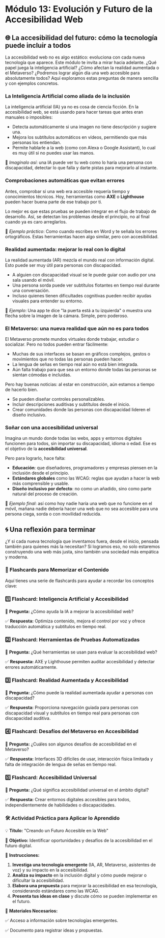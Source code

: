 # Módulo 13: Evolución y Futuro de la Accesibilidad Web

## 🌐 La accesibilidad del futuro: cómo la tecnología puede incluir a todos

La accesibilidad web no es algo estático: evoluciona con cada nueva tecnología que aparece. Este módulo te invita a mirar hacia adelante. ¿Qué papel juega la inteligencia artificial? ¿Cómo afectan la realidad aumentada o el Metaverso? ¿Podremos lograr algún día una web accesible para absolutamente todos? Aquí exploramos estas preguntas de manera sencilla y con ejemplos concretos.

### La Inteligencia Artificial como aliada de la inclusión

La inteligencia artificial (IA) ya no es cosa de ciencia ficción. En la accesibilidad web, se está usando para hacer tareas que antes eran manuales o imposibles:

- Detecta automáticamente si una imagen no tiene descripción y sugiere una.
- Mejora los subtítulos automáticos en vídeos, permitiendo que más personas los entiendan.
- Permite hablarle a la web (como con Alexa o Google Assistant), lo cual es muy útil si no puedes usar las manos.

🧠 *Imagínalo así*: una IA puede ver tu web como lo haría una persona con discapacidad, detectar lo que falla y darte pistas para mejorarlo al instante.

### Comprobaciones automáticas que evitan errores

Antes, comprobar si una web era accesible requería tiempo y conocimientos técnicos. Hoy, herramientas como **AXE** o **Lighthouse** pueden hacer buena parte de ese trabajo por ti.

Lo mejor es que estas pruebas se pueden integrar en el flujo de trabajo de desarrollo. Así, se detectan los problemas desde el principio, no al final cuando ya es caro arreglarlos.

🧠 *Ejemplo práctico*: Como cuando escribes en Word y te señala los errores ortográficos. Estas herramientas hacen algo similar, pero con accesibilidad.

### Realidad aumentada: mejorar lo real con lo digital

La realidad aumentada (AR) mezcla el mundo real con información digital. Esto puede ser muy útil para personas con discapacidad.

- A alguien con discapacidad visual se le puede guiar con audio por una sala usando el móvil.
- Una persona sorda puede ver subtítulos flotantes en tiempo real durante una conversación.
- Incluso quienes tienen dificultades cognitivas pueden recibir ayudas visuales para entender su entorno.

🧠 *Ejemplo*: Una app te dice "la puerta está a tu izquierda" o muestra una flecha sobre la imagen de la cámara. Simple, pero poderoso.

### El Metaverso: una nueva realidad que aún no es para todos

El Metaverso promete mundos virtuales donde trabajar, estudiar o socializar. Pero no todos pueden entrar fácilmente:

- Muchas de sus interfaces se basan en gráficos complejos, gestos o movimientos que no todas las personas pueden hacer.
- La lengua de señas en tiempo real aún no está bien integrada.
- Aún falta trabajo para que sea un entorno donde todas las personas se sientan cómodas e incluidas.

Pero hay buenas noticias: al estar en construcción, aún estamos a tiempo de hacerlo bien.

- Se pueden diseñar controles personalizables.
- Incluir descripciones auditivas y subtítulos desde el inicio.
- Crear comunidades donde las personas con discapacidad lideren el diseño inclusivo.

### Soñar con una accesibilidad universal

Imagina un mundo donde todas las webs, apps y entornos digitales funcionen para todos, sin importar su discapacidad, idioma o edad. Ese es el objetivo de la **accesibilidad universal**.

Pero para lograrlo, hace falta:

- **Educación**: que diseñadores, programadores y empresas piensen en la inclusión desde el principio.
- **Estándares globales** como las WCAG: reglas que ayudan a hacer la web más comprensible y usable.
- **Diseño inclusivo por defecto**: no como un añadido, sino como parte natural del proceso de creación.

🧠 *Ejemplo final*: así como hoy nadie haría una web que no funcione en el móvil, mañana nadie debería hacer una web que no sea accesible para una persona ciega, sorda o con movilidad reducida.

## 🌀 Una reflexión para terminar

¿Y si cada nueva tecnología que inventamos fuera, desde el inicio, pensada también para quienes más la necesitan? Si logramos eso, no solo estaremos construyendo una web más justa, sino también una sociedad más empática y moderna.

### **📝 Flashcards para Memorizar el Contenido**

Aquí tienes una serie de flashcards para ayudar a recordar los conceptos clave:

### **1️⃣ Flashcard: Inteligencia Artificial y Accesibilidad**

🧐 **Pregunta:** ¿Cómo ayuda la IA a mejorar la accesibilidad web?

✅ **Respuesta:** Optimiza contenido, mejora el control por voz y ofrece traducción automática y subtítulos en tiempo real.

### **2️⃣ Flashcard: Herramientas de Pruebas Automatizadas**

🧐 **Pregunta:** ¿Qué herramientas se usan para evaluar la accesibilidad web?

✅ **Respuesta:** AXE y Lighthouse permiten auditar accesibilidad y detectar errores automáticamente.

### **3️⃣ Flashcard: Realidad Aumentada y Accesibilidad**

🧐 **Pregunta:** ¿Cómo puede la realidad aumentada ayudar a personas con discapacidad?

✅ **Respuesta:** Proporciona navegación guiada para personas con discapacidad visual y subtítulos en tiempo real para personas con discapacidad auditiva.

### **4️⃣ Flashcard: Desafíos del Metaverso en Accesibilidad**

🧐 **Pregunta:** ¿Cuáles son algunos desafíos de accesibilidad en el Metaverso?

✅ **Respuesta:** Interfaces 3D difíciles de usar, interacción física limitada y falta de integración de lengua de señas en tiempo real.

### **5️⃣ Flashcard: Accesibilidad Universal**

🧐 **Pregunta:** ¿Qué significa accesibilidad universal en el ámbito digital?

✅ **Respuesta:** Crear entornos digitales accesibles para todos, independientemente de habilidades o discapacidades.

### **🛠 Actividad Práctica para Aplicar lo Aprendido**

💡 **Título:** "Creando un Futuro Accesible en la Web"

🎯 **Objetivo:** Identificar oportunidades y desafíos de la accesibilidad en el futuro digital.

🔹 **Instrucciones:**

1. **Investiga una tecnología emergente** (IA, AR, Metaverso, asistentes de voz) y su impacto en la accesibilidad.
2. **Analiza su impacto** en la inclusión digital y cómo puede mejorar o dificultar la accesibilidad.
3. **Elabora una propuesta** para mejorar la accesibilidad en esa tecnología, considerando estándares como las WCAG.
4. **Presenta tus ideas en clase** y discute cómo se pueden implementar en el futuro.

🔹 **Materiales Necesarios:**

✅ Acceso a información sobre tecnologías emergentes.

✅ Documento para registrar ideas y propuestas.